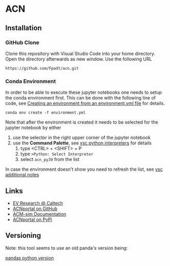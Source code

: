 # ACN

## Installation

### GitHub Clone

Clone this repository with Visual Studio Code into your home directory.  
Open the directory afterwards as new window. Use the following URL  

```
https://github.com/Fpadt/acn.git
```

### Conda Environment

In order to be able to execute these jupyter notebooks one needs to setup the conda environment first.
This can be done with the following line of code, see [Creating an environment from an environment.yml file][conda_yml] for details. 

```
conda env create -f environment.yml
```

Note that after the environment is created it needs to be selected for the jupyter notebook by either

1. use the selector in the right upper corner of the jupyter notebook
1. use the **Command Palette**, see [vsc python interpreters][vsc_python_int] for details
    1. type \<CTRL\> + \<SHIFT\> + P 
    1. type ```>Python: Select Interpreter``` 
    1. select ```acn_py39``` from the list

In case the environment doesn't show you need to refresh the list, see [vsc additional notes][vsc_conda_env]



## Links

- [EV Research @ Caltech][def]  
- [ACNportal on GitHub][acnportal]  
- [ACM-sim Documentation][ACM-sim]  
- [ACNportal on PyPi][acn_portal_pypi]  

[def]:             https://ev.caltech.edu/index
[acnportal]:       https://github.com/zach401/acnportal
[ACM-sim]:         https://acnportal.readthedocs.io/en/latest/
[acn_portal_pypi]: https://pypi.org/project/acnportal/
[conda_yml]:       https://docs.conda.io/projects/conda/en/latest/user-guide/tasks/manage-environments.html#creating-an-environment-from-an-environment-yml-file
[vsc_python_int]:  https://code.visualstudio.com/docs/python/environments#_working-with-python-interpreters
[vsc_conda_env]:   https://code.visualstudio.com/docs/python/environments#_create-a-conda-environment-in-the-terminal


## Versioning

Note: this tool seems to use an old panda's version being:

[pandas python version][pandas-1.1.5]

[pandas-1.1.5]: https://pandas.pydata.org/pandas-docs/version/1.1.5/getting_started/install.html